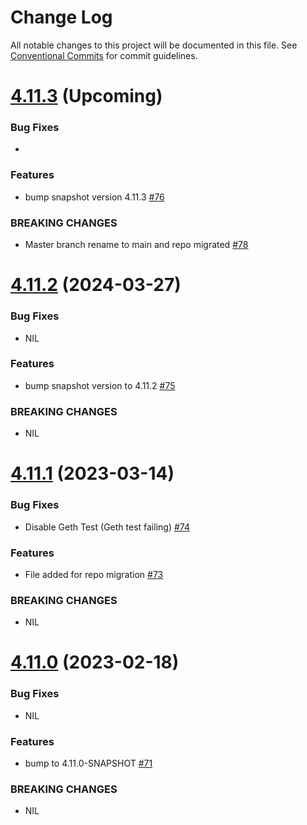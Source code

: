 # Change Log

All notable changes to this project will be documented in this file.
See [Conventional Commits](https://conventionalcommits.org) for commit guidelines.

# [4.11.3]() (Upcoming)

### Bug Fixes

*

### Features

* bump snapshot version 4.11.3 [#76](https://github.com/hyperledger/web3j-unit/pull/76)

### BREAKING CHANGES

* Master branch rename to main and repo migrated [#78](https://github.com/web3j/web3j-unit/pull/78)


# [4.11.2](https://github.com/web3j/web3j-unit/releases/tag/v4.11.2) (2024-03-27)

### Bug Fixes

* NIL

### Features

* bump snapshot version to 4.11.2 [#75](https://github.com/web3j/web3j-unit/pull/75)

### BREAKING CHANGES

* NIL


# [4.11.1](https://github.com/web3j/web3j-unit/releases/tag/v4.11.1) (2023-03-14)

### Bug Fixes

* Disable Geth Test (Geth test failing) [#74](https://github.com/web3j/web3j-unit/pull/74)

### Features

* File added for repo migration [#73](https://github.com/web3j/web3j-unit/pull/73)

### BREAKING CHANGES

* NIL


# [4.11.0](https://github.com/web3j/web3j-unit/releases/tag/v4.11.0) (2023-02-18)

### Bug Fixes

* NIL

### Features

* bump to 4.11.0-SNAPSHOT [#71](https://github.com/web3j/web3j-unit/pull/71)

### BREAKING CHANGES

* NIL